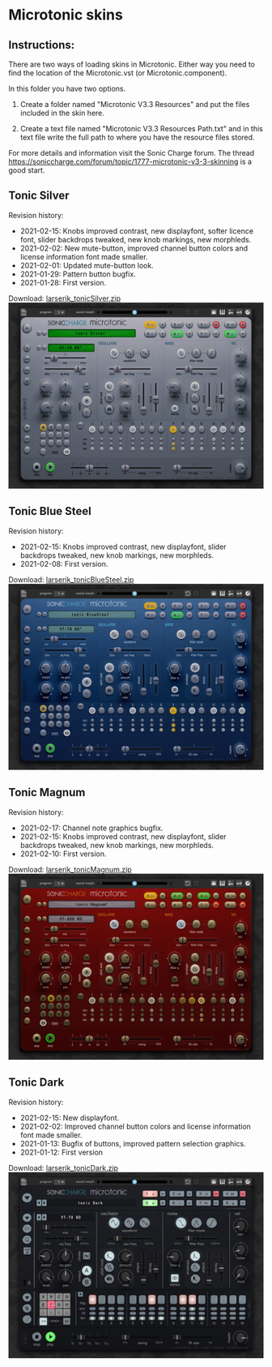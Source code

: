 # Microtonic skins

## Instructions:

There are two ways of loading skins in Microtonic. Either way you need
to find the location of the Microtonic.vst (or Microtonic.component). 

In this folder you have two options. 

1. Create a folder named "Microtonic V3.3 Resources" and put the files 
   included in the skin here.
  
2. Create a text file named "Microtonic V3.3 Resources Path.txt" and in 
this text file write the full path to where you have the resource files 
stored.

For more details and information visit the Sonic Charge forum. The thread
https://soniccharge.com/forum/topic/1777-microtonic-v3-3-skinning is a good
start.


## Tonic Silver
Revision history:
  - 2021-02-15: Knobs improved contrast, new displayfont, softer licence font, slider backdrops tweaked, new knob markings, new morphleds.
  - 2021-02-02: New mute-button, improved channel button colors and license information font made smaller.
  - 2021-02-01: Updated mute-button look.
  - 2021-01-29: Pattern button bugfix.
  - 2021-01-28: First version.

Download: [larserik_tonicSilver.zip](larserik_tonicSilver.zip)
![preview](larserik_tonicSilver_preview.jpg)


## Tonic Blue Steel
Revision history:
  - 2021-02-15: Knobs improved contrast, new displayfont, slider backdrops tweaked, new knob markings, new morphleds.
  - 2021-02-08: First version.

Download: [larserik_tonicBlueSteel.zip](larserik_tonicBlueSteel.zip)
![preview](larserik_tonicBlueSteel_preview.jpg)


## Tonic Magnum
Revision history:
  - 2021-02-17: Channel note graphics bugfix. 
  - 2021-02-15: Knobs improved contrast, new displayfont, slider backdrops tweaked, new knob markings, new morphleds.
  - 2021-02-10: First version.
  
Download: [larserik_tonicMagnum.zip](larserik_tonicMagnum.zip)
![preview](larserik_tonicMagnum_preview.jpg)


## Tonic Dark
Revision history:
  - 2021-02-15: New displayfont.
  - 2021-02-02: Improved channel button colors and license information font made smaller.
  - 2021-01-13: Bugfix of buttons, improved pattern selection graphics.
  - 2021-01-12: First version
  
Download: [larserik_tonicDark.zip](larserik_tonicDark.zip)
![preview](larserik_tonicDark_preview.jpg)
